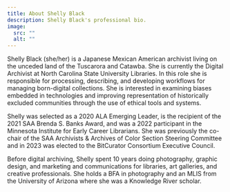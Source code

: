 ```yaml
---
title: About Shelly Black
description: Shelly Black's professional bio.
image:
  src: ""
  alt: ""
---
```

Shelly Black (she/her) is a Japanese Mexican American archivist living on the unceded land of the Tuscarora and Catawba. She is currently the Digital Archivist at North Carolina State University Libraries. In this role she is responsible for processing, describing, and developing workflows for managing born-digital collections. She is interested in examining biases embedded in technologies and improving representation of historically excluded communities through the use of ethical tools and systems. 

Shelly was selected as a 2020 ALA Emerging Leader, is the recipient of the 2021 SAA Brenda S. Banks Award, and was a 2022 participant in the Minnesota Institute for Early Career Librarians. She was previously the co-chair of the SAA Archivists & Archives of Color Section Steering Committee and in 2023 was elected to the BitCurator Consortium Executive Council.

Before digital archiving, Shelly spent 10 years doing photography, graphic design, and marketing and communications for libraries, art galleries, and creative professionals. She holds a BFA in photography and an MLIS from the University of Arizona where she was a Knowledge River scholar.